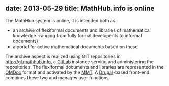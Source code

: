 date: 2013-05-29
title: MathHub.info is online
---
The MathHub system is online, it is intended both as

* an archive of flexiformal documents and libraries of mathematical knowledge -ranging from fully formal developents to informal documents)
* a portal for active mathematical documents based on these

The archive aspect is realized using GIT repositories in http://gl.mathhub.info, a [GitLab](http://gitlab.com) instance serving and administering the repositories. The flexiformal documents and libraries are represented in the [OMDoc](http://omdoc.org) format and activated by the [MMT](http://uniformal.github.io). A [Drupal](http://drupal.org)-based front-end combines these two and manages user functions.
